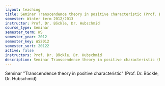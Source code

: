 ```yaml
---
layout: teaching
title: Seminar Transcendence theory in positive characteristic (Prof. Dr. Böckle, Dr. Hubschmid)
semester: Winter term 2012/2013
instructor: Prof. Dr. Böckle, Dr. Hubschmid
course_type: Seminar
semester_term: WS
semester_year: 2012
semester_key: WS2012
semester_sort: 20122
active: false
instructors: Prof. Dr. Böckle, Dr. Hubschmid
description: Seminar Transcendence theory in positive characteristic (Prof. Dr. Böckle, Dr. Hubschmid)
---
```


Seminar "Transcendence theory in positive characteristic" (Prof. Dr. Böckle, Dr. Hubschmid)

